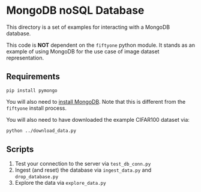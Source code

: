 # MongoDB noSQL Database

This directory is a set of examples for interacting with a MongoDB database.

This code is **NOT** dependent on the `fiftyone` python module. It stands as
an example of using MongoDB for the use case of image dataset representation.

## Requirements

```
pip install pymongo
```

You will also need to
[install MongoDB](https://www.mongodb.com/download-center/community). Note
that this is different from the `fiftyone` install process.

You will also need to have downloaded the example CIFAR100 dataset via:
```bash
python ../download_data.py
```

## Scripts

1. Test your connection to the server via `test_db_conn.py`
2. Ingest (and reset) the database via `ingest_data.py` and `drop_database.py`
3. Explore the data via `explore_data.py`
